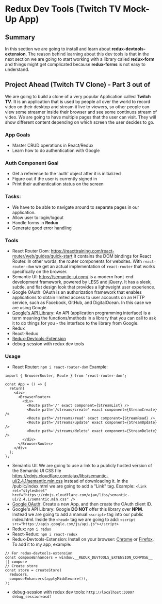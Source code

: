 # Redux Dev Tools (Twitch TV Mock-Up App)

## Summary
In this section we are going to install and learn about **redux-devtools-extension**. The reason behind learning about this dev tools is that in the next section we are going to start working with a library called **redux-form** and things might get complicated because **redux-forms** is not easy to understand.


## Project Ahead (Twitch TV Clone) - Part 3 out of 
We are going to build a clone of a very popular Application called **Twitch TV**. It is an application that is used by people all over the world to record video on their desktop and stream it live to viewers, so other people can view some streamer inside their browser and see some continuos stream of video. We are going to have multiple pages that the user can visit. They will show different content depending on which screen the user decides to go. 

### App Goals
- Master CRUD operations in React/Redux
- Learn how to do authentication with Google

### Auth Component Goal
- Get a reference to the 'auth' object after it is initialized
- Figure out if the user is currently signed in
- Print their authentication status on the screen

### Tasks:
- We have to be able to navigate around to separate pages in our application.
- Allow user to login/logout
- Handle forms in **Redux**
- Generate good error handling

### Tools
- React Router Dom: https://reacttraining.com/react-router/web/guides/quick-start It contains the DOM bindings for React Router. In other words, the router components for websites. With `react-router-dom` we get an actual implementation of `react-router` that works specifically on the browser.
- Semantic UI: https://semantic-ui.com/ is a modern front-end development framework, powered by LESS and jQuery. It has a sleek, subtle, and flat design look that provides a lightweight user experience.
- Google OAuth: OAuth is an authorization framework that enables applications to obtain limited access to user accounts on an HTTP service, such as Facebook, GitHub, and DigitalOcean. In this case we are using Google.
- [Google's API Library](https://developers.google.com/identity/sign-in/web/reference#authentication): An API (application programming interface) is a term meaning the functions/methods in a library that you can call to ask it to do things for you - the interface to the library from Google.
- Redux
- React-Redux
- [Redux-Devtools-Extension](https://github.com/zalmoxisus/redux-devtools-extension)
- debug-session with redux dev tools

### Usage
- React Router: `npm i react-router-dom` Example:
```
import { BrowserRouter, Route } from 'react-router-dom';

const App = () => {
  return(
    <div>
      <BrowserRouter>
        <div>
          <Route path='/' exact component={StreamList} />
          <Route path='/streams/create' exact component={StreamCreate} />
          <Route path='/streams/read' exact component={StreamRead} />
          <Route path='/streams/update' exact component={StreamUpdate} />
          <Route path='/streams/delete' exact component={StreamDelete} />
        </div>
      </BrowserRouter>
    </div>
  );
};
```
- Semantic UI: We are going to use a link to a publicly hosted version of the Semantic UI CSS file https://cdnjs.cloudflare.com/ajax/libs/semantic-ui/2.4.1/semantic.min.css instead of downloading it. In the /public/index.html we are going to add a "Link" tag. Example: `<link rel="stylesheet" href="https://cdnjs.cloudflare.com/ajax/libs/semantic-ui/2.4.1/semantic.min.css" />`
- [Google OAuth](https://console.developers.google.com/apis/credentials/consent?project=twitchtv-mock-up-app&folder&duration=P1D): Create a new App, and then create the OAuth client ID.
- Google's API Library: Google **DO NOT** offer this library over **NPM**. Instead we are going to add a manual `<script>` tag into our public index.html. Inside the `<head>` tag we are going to add: `<script src="https://apis.google.com/js/api.js"></script>`
- Redux: `npm i redux`
- React-Redux: `npm i react-redux`
- Redux-Devtools-Extension: Install on your browser: [Chrome](https://chrome.google.com/webstore/detail/redux-devtools/lmhkpmbekcpmknklioeibfkpmmfibljd) or [Firefox](https://addons.mozilla.org/en-US/firefox/addon/reduxdevtools/). To add it to my app, example:
```
// For redux-devtools-extension
const composeEnhancers = window.__REDUX_DEVTOOLS_EXTENSION_COMPOSE__ || compose
// Create store
const store = createStore(
  reducers,
  composeEnhancers(applyMiddleware()),
);
```
- debug-session with redux dev tools: `http://localhost:3000?debug_session=asdf`


